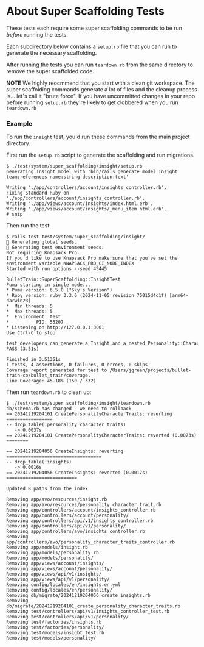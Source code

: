 # About Super Scaffolding Tests

These tests each require some super scaffolding commands to be run _before_ running the tests.

Each subdirectory below contains a `setup.rb` file that you can run to generate the necessary scaffolding.

After running the tests you can run `teardown.rb` from the same directory to remove the super scaffolded code.

**NOTE** We highly reocmmend that you start with a clean git workspace. The super scaffolding commands generate
a lot of files and the cleanup process is... let's call it "brute force". If you have uncommitted changes in
your repo before running `setup.rb` they're likely to get clobbered when you run `teardown.rb`

### Example

To run the `insight` test, you'd run these commands from the main project directory.

First run the `setup.rb` script to generate the scaffolding and run migrations.

```
$ ./test/system/super_scaffolding/insight/setup.rb
Generating Insight model with 'bin/rails generate model Insight team:references name:string description:text'

Writing './app/controllers/account/insights_controller.rb'.
Fixing Standard Ruby on './app/controllers/account/insights_controller.rb'.
Writing './app/views/account/insights/index.html.erb'.
Writing './app/views/account/insights/_menu_item.html.erb'.
# snip
```

Then run the test:

```
$ rails test test/system/super_scaffolding/insight/
🌱 Generating global seeds.
🌱 Generating test environment seeds.
Not requiring Knapsack Pro.
If you'd like to use Knapsack Pro make sure that you've set the environment variable KNAPSACK_PRO_CI_NODE_INDEX
Started with run options --seed 45445

BulletTrain::SuperScaffolding::InsightTest
Puma starting in single mode...
* Puma version: 6.5.0 ("Sky's Version")
* Ruby version: ruby 3.3.6 (2024-11-05 revision 75015d4c1f) [arm64-darwin23]
*  Min threads: 5
*  Max threads: 5
*  Environment: test
*          PID: 55207
* Listening on http://127.0.0.1:3001
Use Ctrl-C to stop
  test_developers_can_generate_a_Insight_and_a_nested_Personality::CharacterTrait_model PASS (3.51s)

Finished in 3.51351s
1 tests, 4 assertions, 0 failures, 0 errors, 0 skips
Coverage report generated for test to /Users/jgreen/projects/bullet-train-co/bullet_train/coverage.
Line Coverage: 45.18% (150 / 332)
```
Then run `teardown.rb` to clean up:

```
$ ./test/system/super_scaffolding/insight/teardown.rb
db/schema.rb has changed - we need to rollback
== 20241219204101 CreatePersonalityCharacterTraits: reverting =================
-- drop_table(:personality_character_traits)
   -> 0.0037s
== 20241219204101 CreatePersonalityCharacterTraits: reverted (0.0073s) ========

== 20241219204056 CreateInsights: reverting ===================================
-- drop_table(:insights)
   -> 0.0016s
== 20241219204056 CreateInsights: reverted (0.0017s) ==========================

Updated 8 paths from the index

Removing app/avo/resources/insight.rb
Removing app/avo/resources/personality_character_trait.rb
Removing app/controllers/account/insights_controller.rb
Removing app/controllers/account/personality/
Removing app/controllers/api/v1/insights_controller.rb
Removing app/controllers/api/v1/personality/
Removing app/controllers/avo/insights_controller.rb
Removing app/controllers/avo/personality_character_traits_controller.rb
Removing app/models/insight.rb
Removing app/models/personality.rb
Removing app/models/personality/
Removing app/views/account/insights/
Removing app/views/account/personality/
Removing app/views/api/v1/insights/
Removing app/views/api/v1/personality/
Removing config/locales/en/insights.en.yml
Removing config/locales/en/personality/
Removing db/migrate/20241219204056_create_insights.rb
Removing db/migrate/20241219204101_create_personality_character_traits.rb
Removing test/controllers/api/v1/insights_controller_test.rb
Removing test/controllers/api/v1/personality/
Removing test/factories/insights.rb
Removing test/factories/personality/
Removing test/models/insight_test.rb
Removing test/models/personality/
```
